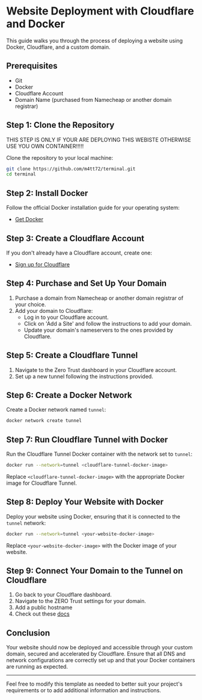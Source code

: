 # Website Deployment with Cloudflare and Docker

This guide walks you through the process of deploying a website using Docker, Cloudflare, and a custom domain.

## Prerequisites

- Git
- Docker
- Cloudflare Account
- Domain Name (purchased from Namecheap or another domain registrar)

## Step 1: Clone the Repository 

THIS STEP IS ONLY IF YOUR ARE DEPLOYING THIS WEBISTE
OTHERWISE USE YOU OWN CONTAINER!!!!!

Clone the repository to your local machine:

```bash
git clone https://github.com/m4tt72/terminal.git
cd terminal
```

## Step 2: Install Docker

Follow the official Docker installation guide for your operating system:

- [Get Docker](https://docs.docker.com/get-docker/)

## Step 3: Create a Cloudflare Account

If you don't already have a Cloudflare account, create one:

- [Sign up for Cloudflare](https://www.cloudflare.com/)

## Step 4: Purchase and Set Up Your Domain

1. Purchase a domain from Namecheap or another domain registrar of your choice.
2. Add your domain to Cloudflare:
   - Log in to your Cloudflare account.
   - Click on 'Add a Site' and follow the instructions to add your domain.
   - Update your domain's nameservers to the ones provided by Cloudflare.

## Step 5: Create a Cloudflare Tunnel

1. Navigate to the Zero Trust dashboard in your Cloudflare account.
2. Set up a new tunnel following the instructions provided.

## Step 6: Create a Docker Network

Create a Docker network named `tunnel`:

```bash
docker network create tunnel
```

## Step 7: Run Cloudflare Tunnel with Docker

Run the Cloudflare Tunnel Docker container with the network set to `tunnel`:

```bash
docker run --network=tunnel <cloudflare-tunnel-docker-image>
```

Replace `<cloudflare-tunnel-docker-image>` with the appropriate Docker image for Cloudflare Tunnel.

## Step 8: Deploy Your Website with Docker

Deploy your website using Docker, ensuring that it is connected to the `tunnel` network:

```bash
docker run --network=tunnel <your-website-docker-image>
```

Replace `<your-website-docker-image>` with the Docker image of your website.

## Step 9: Connect Your Domain to the Tunnel on Cloudflare

1. Go back to your Cloudflare dashboard.
2. Navigate to the ZERO Trust settings for your domain.
3. Add a public hostname 
4. Check out these [docs](https://developers.cloudflare.com/cloudflare-one/connections/connect-networks/)

## Conclusion

Your website should now be deployed and accessible through your custom domain, secured and accelerated by Cloudflare. Ensure that all DNS and network configurations are correctly set up and that your Docker containers are running as expected.

---

Feel free to modify this template as needed to better suit your project's requirements or to add additional information and instructions.
